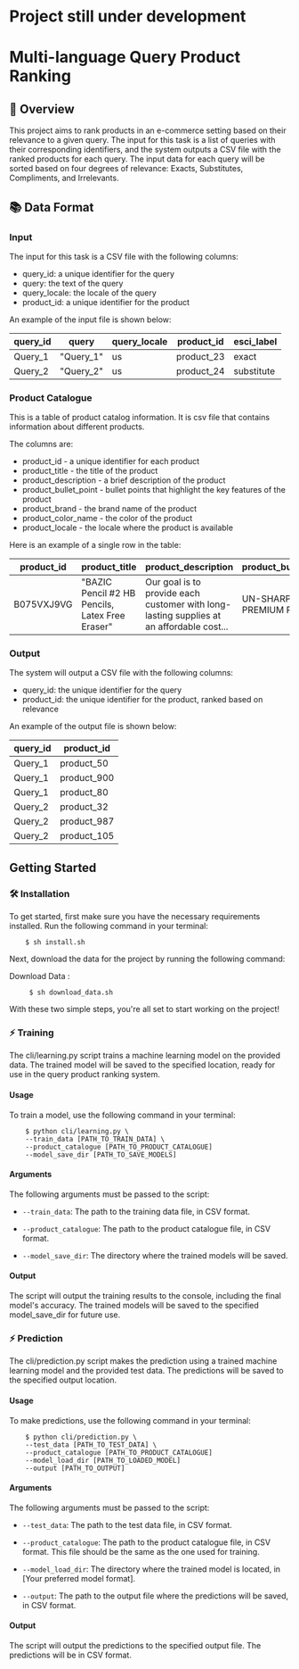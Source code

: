 # Project still under development

# Multi-language Query Product Ranking

## 🚀 Overview 
This project aims to rank products in an e-commerce setting based on their relevance to a given query. The input for this task is a list of queries with their corresponding identifiers, and the system outputs a CSV file with the ranked products for each query. The input data for each query will be sorted based on four degrees of relevance: Exacts, Substitutes, Compliments, and Irrelevants.

## 📚 Data Format

### Input

The input for this task is a CSV file with the following columns:

* query_id: a unique identifier for the query
* query: the text of the query
* query_locale: the locale of the query
* product_id: a unique identifier for the product

An example of the input file is shown below:

| query_id | query | query_locale | product_id | esci_label | 
| ------------- | ------------- | ------------- | ------------- | ------------- |
| Query_1 | "Query_1" | us | product_23 | exact
| Query_2 |	"Query_2" | us | product_24 | substitute

### Product Catalogue

This is a table of product catalog information. It is  csv file that contains information about different products.

The columns are:

* product_id - a unique identifier for each product
* product_title - the title of the product
* product_description - a brief description of the product
* product_bullet_point - bullet points that highlight the key features of the product
* product_brand - the brand name of the product
* product_color_name - the color of the product
* product_locale - the locale where the product is available

Here is an example of a single row in the table:

| product_id | product_title | product_description | product_bullet_point | product_brand |  product_color_name | product_locale
| ------------- | ------------- | ------------- | ------------- | ------------- | ------------- | ------------- |
| B075VXJ9VG | "BAZIC Pencil #2 HB Pencils, Latex Free Eraser" | Our goal is to provide each customer with long-lasting supplies at an affordable cost... | UN-SHARPENED #2 PREMIUM PENCILS. | BAZIC Products | Yellow | us


### Output

The system will output a CSV file with the following columns:

* query_id: the unique identifier for the query
* product_id: the unique identifier for the product, ranked based on relevance

An example of the output file is shown below:

| query_id | product_id | 
| ------------- | ------------- |
| Query_1 | product_50 | 
| Query_1 | product_900 | 
| Query_1 | product_80 | 
| Query_2 | product_32 | 
| Query_2 | product_987 | 
| Query_2 | product_105 | 

## Getting Started

### 🛠 Installation

To get started, first make sure you have the necessary requirements installed. Run the following command in your terminal:

```
    $ sh install.sh
```

Next, download the data for the project by running the following command:

Download Data : 
```
     $ sh download_data.sh
```

With these two simple steps, you're all set to start working on the project!

### ⚡️ Training

The cli/learning.py script trains a machine learning model on the provided data. The trained model will be saved to the specified location, ready for use in the query product ranking system.

#### Usage

To train a model, use the following command in your terminal:

```
    $ python cli/learning.py \
    --train_data [PATH_TO_TRAIN_DATA] \
    --product_catalogue [PATH_TO_PRODUCT_CATALOGUE]
    --model_save_dir [PATH_TO_SAVE_MODELS]
```

#### Arguments

The following arguments must be passed to the script:

* `--train_data`: The path to the training data file, in CSV format.

* `--product_catalogue`: The path to the product catalogue file, in CSV format.

* `--model_save_dir`: The directory where the trained models will be saved.

#### Output

The script will output the training results to the console, including the final model's accuracy. The trained models will be saved to the specified model_save_dir for future use.


### ⚡️ Prediction

The cli/prediction.py script makes the prediction using a trained machine learning model and the provided test data. The predictions will be saved to the specified output location.

#### Usage

To make predictions, use the following command in your terminal:

```
    $ python cli/prediction.py \
    --test_data [PATH_TO_TEST_DATA] \
    --product_catalogue [PATH_TO_PRODUCT_CATALOGUE]
    --model_load_dir [PATH_TO_LOADED_MODEL] 
    --output [PATH_TO_OUTPUT]
```

#### Arguments

The following arguments must be passed to the script:

* `--test_data`: The path to the test data file, in CSV format.

* `--product_catalogue`: The path to the product catalogue file, in CSV format. This file should be the same as the one used for training.

* `--model_load_dir`: The directory where the trained model is located, in [Your preferred model format].

* `--output`: The path to the output file where the predictions will be saved, in CSV format.

#### Output

The script will output the predictions to the specified output file. The predictions will be in CSV format.
